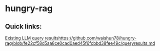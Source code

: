 # hungry-rag

## Quick links:

[Existing LLM query results](https://github.com/waishun78/hungry-rag/blob/fe22cf58d5aa8ce0cad0aed45f6fcbbd38fee49c/queryresults.md)https://github.com/waishun78/hungry-rag/blob/fe22cf58d5aa8ce0cad0aed45f6fcbbd38fee49c/queryresults.md
